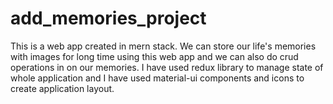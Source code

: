 # add_memories_project
This is a web app created in mern stack. We can store our life's memories with images for long time using this web app and we can also do crud operations in on our memories. I have used redux library to manage state of whole application and I have used material-ui components and icons to create application layout.
